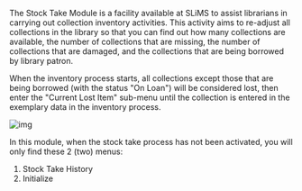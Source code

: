 The Stock Take Module is a facility available at SLiMS to assist librarians in carrying out collection inventory activities. This activity aims to re-adjust all collections in the library so that you can find out how many collections are available, the number of collections that are missing, the number of collections that are damaged, and the collections that are being borrowed by library patron.

When the inventory process starts, all collections except those that are being borrowed (with the status "On Loan") will be considered lost, then enter the "Current Lost Item" sub-menu until the collection is entered in the exemplary data in the inventory process.

![img](https://lh4.googleusercontent.com/jIOrRfESpsn3c7QPUaeMF-JCd5HbOUJIBrKnNHsnv2b3zBwpLHrX3GKipLjuSozPED0P6WKuQHdRvOg1ZYo7i9-aE289OcRgtfYL1i8lX0qDvE-sT94FU3MMCKYtBmU0Q8D4Z40k)

In this module, when the stock take process has not been activated, you will only find these 2 (two) menus:

1. Stock Take History
2. Initialize

